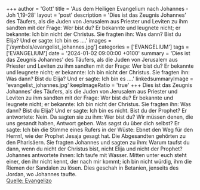 +++
author = 'Gott'
title = 'Aus dem Heiligen Evangelium nach Johannes - Joh 1,19-28'
layout = 'post'
description = 'Dies ist das Zeugnis Johannes’ des Täufers, als die Juden von Jerusalem aus Priester und Leviten zu ihm sandten mit der Frage: Wer bist du? Er bekannte und leugnete nicht; er bekannte: Ich bin nicht der Christus. Sie fragten ihn: Was dann? Bist du Elija? Und er sagte: Ich bin es ....'
images = ['/symbols/evangelist_johannes.jpg']
categories = ['EVANGELIUM']
tags = ['EVANGELIUM']
date = '2024-01-02 09:00:00 +0100'
summary = 'Dies ist das Zeugnis Johannes’ des Täufers, als die Juden von Jerusalem aus Priester und Leviten zu ihm sandten mit der Frage: Wer bist du? Er bekannte und leugnete nicht; er bekannte: Ich bin nicht der Christus. Sie fragten ihn: Was dann? Bist du Elija? Und er sagte: Ich bin es ....'
linkedsummaryImage = 'evangelist_johannes.jpg'
keepImageRatio = 'true'
+++
Dies ist das Zeugnis Johannes&rsquo; des Täufers, als die Juden von Jerusalem aus Priester und Leviten zu ihm sandten mit der Frage: Wer bist du?
Er bekannte und leugnete nicht; er bekannte: Ich bin nicht der Christus.
Sie fragten ihn: Was dann? Bist du Elija? Und er sagte: Ich bin es nicht.<!--more--> Bist du der Prophet? Er antwortete: Nein.
Da sagten sie zu ihm: Wer bist du? Wir müssen denen, die uns gesandt haben, Antwort geben. Was sagst du über dich selbst?
Er sagte: Ich bin die Stimme eines Rufers in der Wüste: Ebnet den Weg für den Herrn!, wie der Prophet Jesaja gesagt hat.
Die Abgesandten gehörten zu den Pharisäern.
Sie fragten Johannes und sagten zu ihm: Warum taufst du dann, wenn du nicht der Christus bist, nicht Elija und nicht der Prophet?
Johannes antwortete ihnen: Ich taufe mit Wasser. Mitten unter euch steht einer, den ihr nicht kennt,
der nach mir kommt; ich bin nicht würdig, ihm die Riemen der Sandalen zu lösen.
Dies geschah in Betanien, jenseits des Jordan, wo Johannes taufte.<br> [Quelle: Evangelizo](https://evangeliumtagfuertag.org/DE/gospel)